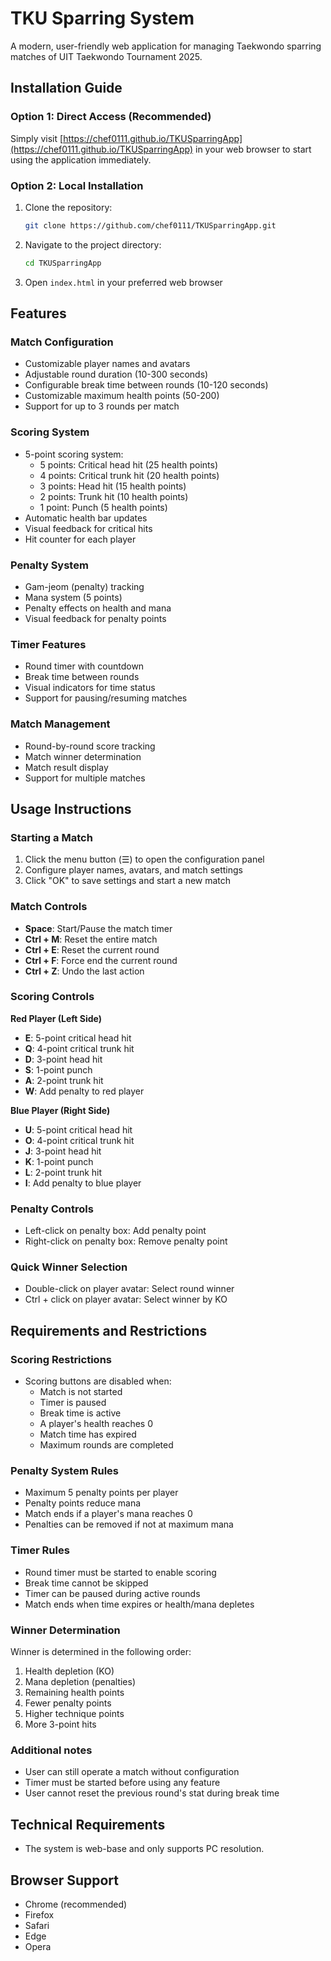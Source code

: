 # TKU Sparring System

A modern, user-friendly web application for managing Taekwondo sparring matches of UIT Taekwondo Tournament 2025.

## Installation Guide

### Option 1: Direct Access (Recommended)
Simply visit [https://chef0111.github.io/TKUSparringApp](https://chef0111.github.io/TKUSparringApp) in your web browser to start using the application immediately.

### Option 2: Local Installation
1. Clone the repository:
   ```bash
   git clone https://github.com/chef0111/TKUSparringApp.git
   ```
2. Navigate to the project directory:
   ```bash
   cd TKUSparringApp
   ```
3. Open `index.html` in your preferred web browser

## Features

### Match Configuration
- Customizable player names and avatars
- Adjustable round duration (10-300 seconds)
- Configurable break time between rounds (10-120 seconds)
- Customizable maximum health points (50-200)
- Support for up to 3 rounds per match

### Scoring System
- 5-point scoring system:
  - 5 points: Critical head hit (25 health points)
  - 4 points: Critical trunk hit (20 health points)
  - 3 points: Head hit (15 health points)
  - 2 points: Trunk hit (10 health points)
  - 1 point: Punch (5 health points)
- Automatic health bar updates
- Visual feedback for critical hits
- Hit counter for each player

### Penalty System
- Gam-jeom (penalty) tracking
- Mana system (5 points)
- Penalty effects on health and mana
- Visual feedback for penalty points

### Timer Features
- Round timer with countdown
- Break time between rounds
- Visual indicators for time status
- Support for pausing/resuming matches

### Match Management
- Round-by-round score tracking
- Match winner determination
- Match result display
- Support for multiple matches

## Usage Instructions

### Starting a Match
1. Click the menu button (☰) to open the configuration panel
2. Configure player names, avatars, and match settings
3. Click "OK" to save settings and start a new match

### Match Controls
- **Space**: Start/Pause the match timer
- **Ctrl + M**: Reset the entire match
- **Ctrl + E**: Reset the current round
- **Ctrl + F**: Force end the current round
- **Ctrl + Z**: Undo the last action

### Scoring Controls
**Red Player (Left Side)**
- **E**: 5-point critical head hit
- **Q**: 4-point critical trunk hit
- **D**: 3-point head hit
- **S**: 1-point punch
- **A**: 2-point trunk hit
- **W**: Add penalty to red player

**Blue Player (Right Side)**
- **U**: 5-point critical head hit
- **O**: 4-point critical trunk hit
- **J**: 3-point head hit
- **K**: 1-point punch
- **L**: 2-point trunk hit
- **I**: Add penalty to blue player

### Penalty Controls
- Left-click on penalty box: Add penalty point
- Right-click on penalty box: Remove penalty point

### Quick Winner Selection
- Double-click on player avatar: Select round winner
- Ctrl + click on player avatar: Select winner by KO

## Requirements and Restrictions

### Scoring Restrictions
- Scoring buttons are disabled when:
  - Match is not started
  - Timer is paused
  - Break time is active
  - A player's health reaches 0
  - Match time has expired
  - Maximum rounds are completed

### Penalty System Rules
- Maximum 5 penalty points per player
- Penalty points reduce mana
- Match ends if a player's mana reaches 0
- Penalties can be removed if not at maximum mana

### Timer Rules
- Round timer must be started to enable scoring
- Break time cannot be skipped
- Timer can be paused during active rounds
- Match ends when time expires or health/mana depletes

### Winner Determination
Winner is determined in the following order:
1. Health depletion (KO)
2. Mana depletion (penalties)
3. Remaining health points
4. Fewer penalty points
5. Higher technique points
6. More 3-point hits

### Additional notes
- User can still operate a match without configuration
- Timer must be started before using any feature
- User cannot reset the previous round's stat during break time

## Technical Requirements
- The system is web-base and only supports PC resolution.

## Browser Support
- Chrome (recommended)
- Firefox
- Safari
- Edge
- Opera 
